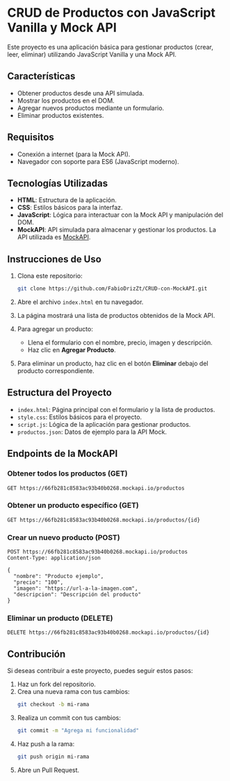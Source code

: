# CRUD de Productos con JavaScript Vanilla y Mock API

Este proyecto es una aplicación básica para gestionar productos (crear, leer, eliminar) utilizando JavaScript Vanilla y una Mock API.

## Características

- Obtener productos desde una API simulada.
- Mostrar los productos en el DOM.
- Agregar nuevos productos mediante un formulario.
- Eliminar productos existentes.

## Requisitos

- Conexión a internet (para la Mock API).
- Navegador con soporte para ES6 (JavaScript moderno).

## Tecnologías Utilizadas

- **HTML**: Estructura de la aplicación.
- **CSS**: Estilos básicos para la interfaz.
- **JavaScript**: Lógica para interactuar con la Mock API y manipulación del DOM.
- **MockAPI**: API simulada para almacenar y gestionar los productos. La API utilizada es [MockAPI](https://mockapi.io/).

## Instrucciones de Uso

1. Clona este repositorio:
   ```bash
   git clone https://github.com/FabioDrizZt/CRUD-con-MockAPI.git
   ```

2. Abre el archivo `index.html` en tu navegador.

3. La página mostrará una lista de productos obtenidos de la Mock API.

4. Para agregar un producto:
   - Llena el formulario con el nombre, precio, imagen y descripción.
   - Haz clic en **Agregar Producto**.
   
5. Para eliminar un producto, haz clic en el botón **Eliminar** debajo del producto correspondiente.

## Estructura del Proyecto

- `index.html`: Página principal con el formulario y la lista de productos.
- `style.css`: Estilos básicos para el proyecto.
- `script.js`: Lógica de la aplicación para gestionar productos.
- `productos.json`: Datos de ejemplo para la API Mock.

## Endpoints de la MockAPI

### Obtener todos los productos (GET)
```http
GET https://66fb281c8583ac93b40b0268.mockapi.io/productos
```

### Obtener un producto específico (GET)
```http
GET https://66fb281c8583ac93b40b0268.mockapi.io/productos/{id}
```

### Crear un nuevo producto (POST)
```http
POST https://66fb281c8583ac93b40b0268.mockapi.io/productos
Content-Type: application/json

{
  "nombre": "Producto ejemplo",
  "precio": "100",
  "imagen": "https://url-a-la-imagen.com",
  "descripcion": "Descripción del producto"
}
```

### Eliminar un producto (DELETE)
```http
DELETE https://66fb281c8583ac93b40b0268.mockapi.io/productos/{id}
```

## Contribución

Si deseas contribuir a este proyecto, puedes seguir estos pasos:

1. Haz un fork del repositorio.
2. Crea una nueva rama con tus cambios:
   ```bash
   git checkout -b mi-rama
   ```
3. Realiza un commit con tus cambios:
   ```bash
   git commit -m "Agrega mi funcionalidad"
   ```
4. Haz push a la rama:
   ```bash
   git push origin mi-rama
   ```
5. Abre un Pull Request.
